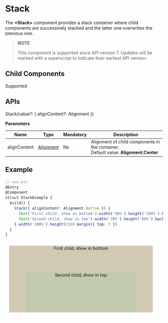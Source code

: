 # Stack

The **\<Stack>** component provides a stack container where child components are successively stacked and the latter one overwrites the previous one.

>  **NOTE**
>
>  This component is supported since API version 7. Updates will be marked with a superscript to indicate their earliest API version.


## Child Components

Supported


## APIs

Stack(value?: { alignContent?: Alignment })

**Parameters**

| Name| Type| Mandatory| Description|
| -------- | -------- | -------- | -------- |
| alignContent | [Alignment](ts-appendix-enums.md#alignment) | No| Alignment of child components in the container.<br>Default value: **Alignment.Center**|


## Example

```ts
// xxx.ets
@Entry
@Component
struct StackExample {
  build() {
    Stack({ alignContent: Alignment.Bottom }) {
      Text('First child, show in bottom').width('90%').height('100%').backgroundColor(0xd2cab3).align(Alignment.Top)
      Text('Second child, show in top').width('70%').height('60%').backgroundColor(0xc1cbac).align(Alignment.Top)
    }.width('100%').height(150).margin({ top: 5 })
  }
}
```

![en-us_image_0000001219982699](figures/en-us_image_0000001219982699.PNG)
